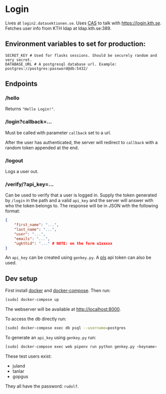 # Login

Lives at `login2.datasektionen.se`. Uses [CAS](https://en.wikipedia.org/wiki/Central_Authentication_Service) to talk with https://login.kth.se. Fetches user info from KTH ldap at ldap.kth.se:389.

## Environment variables to set for production:

```
SECRET_KEY # Used for flasks sessions. Should be securely random and very secret.
DATABASE_URL # A postgresql database url. Example: postgres://postgres:password@db:5432/
```

## Endpoints

### /hello

Returns `"Hello Login!"`.

### /login?callback=...

Must be called with parameter `callback` set to a url.

After the user has authenticated, the server will redirect to `callback` with a random token appended at the end.

### /logout

Logs a user out.

### /verify/<token>?api_key=...

Can be used to verify that a user is logged in. Supply the token generated by `/login` in the path and a valid `api_key` and the server will answer with who the token belongs to. The response will be in JSON with the following format:

```json
{
    "first_name": "...",
    "last_name": "...",
    "user": "...",
    "emails": "...",
    "ugkthid": "..." # NOTE: on the form u1xxxxx
}
```

An `api_key` can be created using `genkey.py`. A [pls](https://github.com/datasektionen/pls) api token can also be used.

## Dev setup

First install [docker](https://docs.docker.com/get-docker/) and [docker-compose](https://docs.docker.com/compose/install/). Then run:

```sh
[sudo] docker-compose up
```

The webserver will be available at [http://localhost:8000](http://localhost:8000).

To access the db directly run:

```sh
[sudo] docker-compose exec db psql --username=postgres
```

To generate an `api_key` using `genkey.py` run:

```sh
[sudo] docker-compose exec web pipenv run python genkey.py <keyname>
```

These test users exist:

- juland
- tanlar
- gopgus

They all have the password: `rudolf`.
